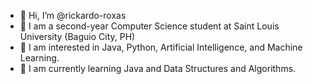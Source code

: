 - 👋 Hi, I’m @rickardo-roxas
- 🏫 I am a second-year Computer Science student at Saint Louis University (Baguio City, PH)
- 👀 I am interested in Java, Python, Artificial Intelligence, and Machine Learning.
- 🌱 I am currently learning Java and Data Structures and Algorithms.


<!---
rickardo-roxas/rickardo-roxas is a ✨ special ✨ repository because its `README.md` (this file) appears on your GitHub profile.
You can click the Preview link to take a look at your changes.
--->
